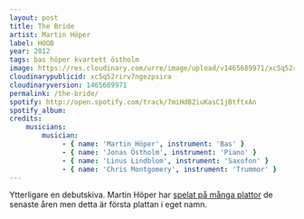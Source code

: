 ```yaml
---
layout: post
title: The Bride
artist: Martin Höper
label: HOOB
year: 2012
tags: bas höper kvartett östholm
image: https://res.cloudinary.com/urre/image/upload/v1465689971/xc5q52rirv7ngezpsira.jpg
cloudinarypublicid: xc5q52rirv7ngezpsira
cloudinaryversion: 1465689971
permalink: /the-bride/
spotify: http://open.spotify.com/track/7miHdB2iuKasC1jBtftxAn
spotify_album: 
credits:
    musicians:
        musician:
             - { name: 'Martin Höper', instrument: 'Bas' }
             - { name: 'Jonas Östholm', instrument: 'Piano' }
             - { name: 'Linus Lindblom', instrument: 'Saxofon' }
             - { name: 'Chris Montgomery', instrument: 'Trummor' }
---
```


Ytterligare en debutskiva. Martin Höper har <a href="http://www.martinhoper.com/?page_id=23">spelat på många plattor</a> de senaste åren men detta är första plattan i eget namn.